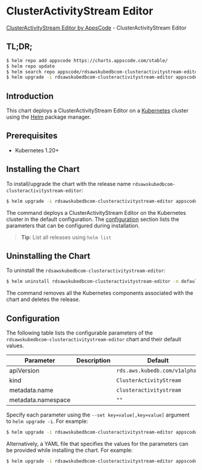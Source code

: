 # ClusterActivityStream Editor

[ClusterActivityStream Editor by AppsCode](https://appscode.com) - ClusterActivityStream Editor

## TL;DR;

```bash
$ helm repo add appscode https://charts.appscode.com/stable/
$ helm repo update
$ helm search repo appscode/rdsawskubedbcom-clusteractivitystream-editor --version=v0.21.0
$ helm upgrade -i rdsawskubedbcom-clusteractivitystream-editor appscode/rdsawskubedbcom-clusteractivitystream-editor -n default --create-namespace --version=v0.21.0
```

## Introduction

This chart deploys a ClusterActivityStream Editor on a [Kubernetes](http://kubernetes.io) cluster using the [Helm](https://helm.sh) package manager.

## Prerequisites

- Kubernetes 1.20+

## Installing the Chart

To install/upgrade the chart with the release name `rdsawskubedbcom-clusteractivitystream-editor`:

```bash
$ helm upgrade -i rdsawskubedbcom-clusteractivitystream-editor appscode/rdsawskubedbcom-clusteractivitystream-editor -n default --create-namespace --version=v0.21.0
```

The command deploys a ClusterActivityStream Editor on the Kubernetes cluster in the default configuration. The [configuration](#configuration) section lists the parameters that can be configured during installation.

> **Tip**: List all releases using `helm list`

## Uninstalling the Chart

To uninstall the `rdsawskubedbcom-clusteractivitystream-editor`:

```bash
$ helm uninstall rdsawskubedbcom-clusteractivitystream-editor -n default
```

The command removes all the Kubernetes components associated with the chart and deletes the release.

## Configuration

The following table lists the configurable parameters of the `rdsawskubedbcom-clusteractivitystream-editor` chart and their default values.

|     Parameter      | Description |                 Default                  |
|--------------------|-------------|------------------------------------------|
| apiVersion         |             | <code>rds.aws.kubedb.com/v1alpha1</code> |
| kind               |             | <code>ClusterActivityStream</code>       |
| metadata.name      |             | <code>clusteractivitystream</code>       |
| metadata.namespace |             | <code>""</code>                          |


Specify each parameter using the `--set key=value[,key=value]` argument to `helm upgrade -i`. For example:

```bash
$ helm upgrade -i rdsawskubedbcom-clusteractivitystream-editor appscode/rdsawskubedbcom-clusteractivitystream-editor -n default --create-namespace --version=v0.21.0 --set apiVersion=rds.aws.kubedb.com/v1alpha1
```

Alternatively, a YAML file that specifies the values for the parameters can be provided while
installing the chart. For example:

```bash
$ helm upgrade -i rdsawskubedbcom-clusteractivitystream-editor appscode/rdsawskubedbcom-clusteractivitystream-editor -n default --create-namespace --version=v0.21.0 --values values.yaml
```
